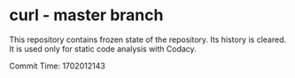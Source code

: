 # curl - master branch

This repository contains frozen state of the repository.
Its history is cleared. It is used only for static code
analysis with Codacy.

Commit Time: 1702012143